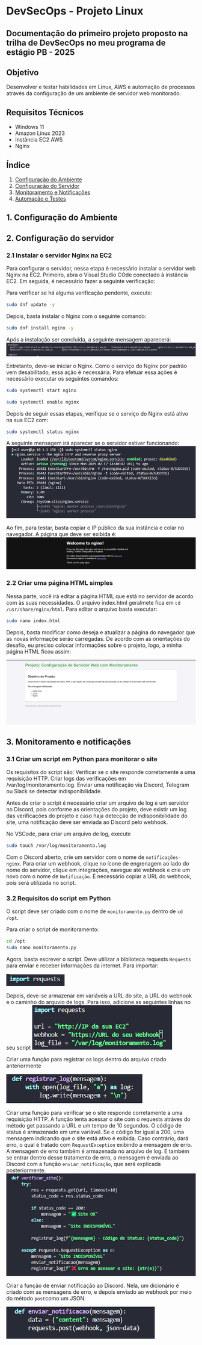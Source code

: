# DevSecOps - Projeto Linux 

## Documentação do primeiro projeto proposto na trilha de DevSecOps no meu programa de estágio PB - 2025 

## Objetivo 
Desenvolver e testar habilidades em Linux, AWS e automação de processos através da configuração de um ambiente de servidor web monitorado.

## Requisitos Técnicos 
- Windows 11
- Amazon Linux 2023
- Instância EC2 AWS
- Nginx

## Índice
1. [Configuração do Ambiente](#configuração-do-ambiente)
2. [Configuração do Servidor](#configuração-do-servidor)
3. [Monitoramento e Notificações](#monitoramento-e-notificações)
4. [Automação e Testes](#automação-e-testes)


## 1. Configuração do Ambiente
## 2. Configuração do servidor 
### 2.1 Instalar o servidor Nginx na EC2
Para configurar o servidor, nessa etapa é necessário instalar o servidor web Nginx na EC2. Primeiro, abra o Visual Studio COde conectado à instância EC2. Em seguida, é necessário fazer a seguinte verificação:

Para verificar se há alguma verificação pendente, execute:
```bash
sudo dnf update -y
```

Depois, basta instalar o Nginx com o seguinte comando:  
``` bash
sudo dnf install nginx -y
```

Após a instalação ser concluída, a seguinte mensagem aparecerá:
![alt text](image.png)

Entretanto, deve-se iniciar o Nginx. Como o serviço do Nginx por padrão vem desabilitado, essa ação é necessária. Para efetuar essa ações é necessário executar os seguintes comandos:
```bash
sudo systemctl start nginx
```
```bash
sudo systemctl enable nginx
```

Depois de seguir essas etapas, verifique se o serviço do Nginx está ativo na sua EC2 com:
```bash
sudo systemctl status nginx
```

A seguinte mensagem irá aparecer se o servidor estiver funcionando:
![alt text](image-2.png)

Ao fim, para testar, basta copiar o IP público da sua instância e colar no navegador. A página que deve ser exibida é: 
![alt text](image-1.png)

### 2.2 Criar uma página HTML simples
Nessa parte, você irá editar a página HTML que está no servidor de acordo com às suas necessidades. O arquivo index.html geralmete fica em `cd /usr/share/nginx/html`. Para editar o arquivo basta executar: 
```bash
sudo nano index.html
```
Depois, basta modificar como deseja e atualizar a página do navegador que as novas informaçõe serão carregadas. De acordo com as orientações do desafio, eu preciso colocar informações sobre o projeto, logo, a minha página HTML ficou assim:

![alt text](image-3.png)

## 3. Monitoramento e notificações
### 3.1 Criar um script em Python para monitorar o site
Os requisitos do script são:
Verificar se o site responde corretamente a uma requisição HTTP.
Criar logs das verificações em /var/log/monitoramento.log.
Enviar uma notificação via Discord, Telegram ou Slack se detectar indisponibilidade.

Antes de criar o script é necessário criar um arquivo de log e um servidor no Discord, pois conforme as orientações do projeto, deve existir um log das verificações do projeto e caso haja detecção de indisponibilidade do site, uma notificação deve ser enviada ao Discord pelo webhook.

No VSCode, para criar um arquivo de log, execute
```bash
sudo touch /var/log/monitoramento.log
```

Com o Discord aberto, crie um servidor com o nome de `notificações-nginx`. Para criar um webhook, clique no ícone de engrenagem ao lado do nome do servidor, clique em integrações, navegue até webhook e crie um novo com o nome de `Notificação`. É necessário copiar a URL do webhook, pois será utilizada no script.

### 3.2 Requisitos do script em Python 
O script deve ser criado com o nome de `monitoramento.py` dentro de `cd /opt`. 

Para criar o script de monitoramento:
```bash
cd /opt
sudo nano monitoramento.py
```

Agora, basta escrever o script. Deve utilizar a biblioteca requests `Requests` para enviar e receber informações da internet. Para importar:

![alt text](image-4.png)

Depois, deve-se armazenar em variáveis a URL do site, a URL do webhook e o caminho do arquvio de logs. Para isso, adicione as seguintes linhas no seu script
![alt text](image-5.png)

Criar uma função para registrar os logs dentro do arquivo criado anteriormente

![alt text](image-6.png)

Criar uma função para verificar se o site responde corretamente a uma requisição HTTP. A função tenta acessar o site com o requests atráves do método get passando a URL e um tempo de 10 segundos. O código de status é armazenado em uma variável. Se o código for igual a 200, uma mensagem indicando que o site está ativo é exibida. Caso contrário, dará erro, o qual é tratado com `RequestException` exibindo a mensagem de erro. A mensagem de erro também é armazenada no arquivo de log. E também se entrar dentro desse tratamento de erro, a mensagem é enviada ao Discord com a função `enviar_notificação`, que será explicada posteriormente. 
![alt text](image-7.png)

Criar a função de enviar notificação ao Discord. Nela, um dicionário é criado com as mensagens de erro, e depois enviado ao webhook por meio do método `post`como um JSON.

![alt text](image-8.png)





